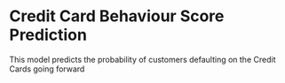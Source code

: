 # Credit Card Behaviour Score Prediction
This model predicts the probability of customers defaulting on the Credit Cards going forward
